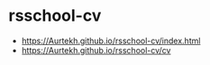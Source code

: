 # rsschool-cv
* https://Aurtekh.github.io/rsschool-cv/index.html
* https://Aurtekh.github.io/rsschool-cv/cv
